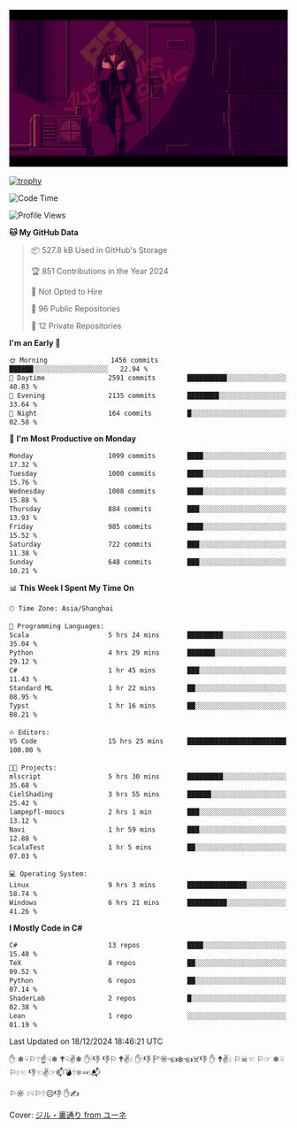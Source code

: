 ![](imgs/main.png)

[![trophy](https://github-profile-trophy.vercel.app/?username=NeilKleistGao&theme=dracula)](https://github.com/ryo-ma/github-profile-trophy)

<!--START_SECTION:waka-->
![Code Time](http://img.shields.io/badge/Code%20Time-1%2C521%20hrs%2046%20mins-blue)

![Profile Views](http://img.shields.io/badge/Profile%20Views-0-blue)

**🐱 My GitHub Data** 

> 📦 527.8 kB Used in GitHub's Storage 
 > 
> 🏆 851 Contributions in the Year 2024
 > 
> 🚫 Not Opted to Hire
 > 
> 📜 96 Public Repositories 
 > 
> 🔑 12 Private Repositories 
 > 
**I'm an Early 🐤** 

```text
🌞 Morning                1456 commits        ██████░░░░░░░░░░░░░░░░░░░   22.94 % 
🌆 Daytime                2591 commits        ██████████░░░░░░░░░░░░░░░   40.83 % 
🌃 Evening                2135 commits        ████████░░░░░░░░░░░░░░░░░   33.64 % 
🌙 Night                  164 commits         █░░░░░░░░░░░░░░░░░░░░░░░░   02.58 % 
```
📅 **I'm Most Productive on Monday** 

```text
Monday                   1099 commits        ████░░░░░░░░░░░░░░░░░░░░░   17.32 % 
Tuesday                  1000 commits        ████░░░░░░░░░░░░░░░░░░░░░   15.76 % 
Wednesday                1008 commits        ████░░░░░░░░░░░░░░░░░░░░░   15.88 % 
Thursday                 884 commits         ███░░░░░░░░░░░░░░░░░░░░░░   13.93 % 
Friday                   985 commits         ████░░░░░░░░░░░░░░░░░░░░░   15.52 % 
Saturday                 722 commits         ███░░░░░░░░░░░░░░░░░░░░░░   11.38 % 
Sunday                   648 commits         ███░░░░░░░░░░░░░░░░░░░░░░   10.21 % 
```


📊 **This Week I Spent My Time On** 

```text
🕑︎ Time Zone: Asia/Shanghai

💬 Programming Languages: 
Scala                    5 hrs 24 mins       █████████░░░░░░░░░░░░░░░░   35.04 % 
Python                   4 hrs 29 mins       ███████░░░░░░░░░░░░░░░░░░   29.12 % 
C#                       1 hr 45 mins        ███░░░░░░░░░░░░░░░░░░░░░░   11.43 % 
Standard ML              1 hr 22 mins        ██░░░░░░░░░░░░░░░░░░░░░░░   08.95 % 
Typst                    1 hr 16 mins        ██░░░░░░░░░░░░░░░░░░░░░░░   08.21 % 

🔥 Editors: 
VS Code                  15 hrs 25 mins      █████████████████████████   100.00 % 

🐱‍💻 Projects: 
mlscript                 5 hrs 30 mins       █████████░░░░░░░░░░░░░░░░   35.68 % 
CielShading              3 hrs 55 mins       ██████░░░░░░░░░░░░░░░░░░░   25.42 % 
lampepfl-moocs           2 hrs 1 min         ███░░░░░░░░░░░░░░░░░░░░░░   13.12 % 
Navi                     1 hr 59 mins        ███░░░░░░░░░░░░░░░░░░░░░░   12.88 % 
ScalaTest                1 hr 5 mins         ██░░░░░░░░░░░░░░░░░░░░░░░   07.03 % 

💻 Operating System: 
Linux                    9 hrs 3 mins        ███████████████░░░░░░░░░░   58.74 % 
Windows                  6 hrs 21 mins       ██████████░░░░░░░░░░░░░░░   41.26 % 
```

**I Mostly Code in C#** 

```text
C#                       13 repos            ████░░░░░░░░░░░░░░░░░░░░░   15.48 % 
TeX                      8 repos             ██░░░░░░░░░░░░░░░░░░░░░░░   09.52 % 
Python                   6 repos             ██░░░░░░░░░░░░░░░░░░░░░░░   07.14 % 
ShaderLab                2 repos             █░░░░░░░░░░░░░░░░░░░░░░░░   02.38 % 
Lean                     1 repo              ░░░░░░░░░░░░░░░░░░░░░░░░░   01.19 % 
```




 Last Updated on 18/12/2024 18:46:21 UTC
<!--END_SECTION:waka-->

✋ ❄☟⚐🕆☝☟❄ 🕈☟✌❄ ✋🕯👎 👎⚐ 🕈✌💧 ✋🕯👎 🏱☼☜❄☜☠👎 ✋ 🕈✌💧 ⚐☠☜ ⚐☞ ❄☟⚐💧☜ 👎☜✌☞📫💣🕆❄☜💧📬

⚐☼ 💧☟⚐🕆☹👎 ✋✍

Cover: [ジル・裏通り from ユーネ](https://www.pixiv.net/artworks/62127066)
